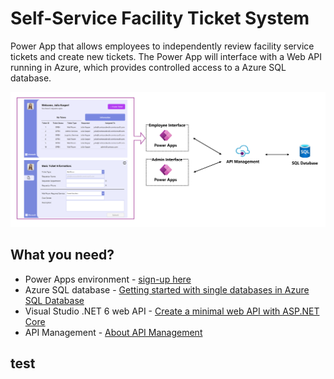 # Self-Service Facility Ticket System

Power App that allows employees to independently review facility service tickets and create new tickets. The Power App will interface with a Web API running in Azure, which provides controlled access to a Azure SQL database.

![Solution Overview](https://github.com/juliajuju93/Self-Service-Facility-Ticket-System/blob/main/pictures/architecture.png)

## What you need?
* Power Apps environment - [sign-up here](https://powerapps.microsoft.com/en-us/signup/)
* Azure SQL database - [Getting started with single databases in Azure SQL Database](https://docs.microsoft.com/en-us/azure/azure-sql/database/quickstart-content-reference-guide?view=azuresql)
* Visual Studio .NET 6 web API - [Create a minimal web API with ASP.NET Core](https://docs.microsoft.com/en-us/aspnet/core/tutorials/min-web-api?view=aspnetcore-6.0&tabs=visual-studio)
* API Management - [About API Management](https://docs.microsoft.com/en-us/azure/api-management/api-management-key-concepts)

## test